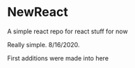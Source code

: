 # NewReact
A simple react repo for react stuff for now

Really simple. 8/16/2020.

First additions were made into here
